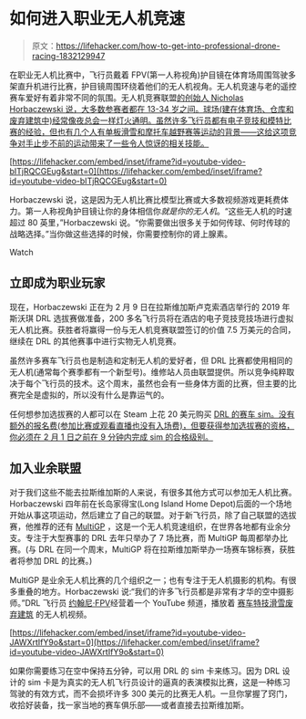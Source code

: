 # 如何进入职业无人机竞速

> 原文：<https://lifehacker.com/how-to-get-into-professional-drone-racing-1832129947>

在职业无人机比赛中，飞行员戴着 FPV(第一人称视角)护目镜在体育场周围驾驶多架直升机进行比赛，护目镜周围环绕着他们的无人机视角。无人机竞速与老的遥控赛车爱好有着非常不同的氛围。无人机竞赛联盟[的创始人 Nicholas Horbaczewski 说，大多数参赛者都在 13-34 岁之间。球场(建在体育场、仓库和废弃建筑中)经常像夜总会一样灯火通明。虽然许多飞行员都有电子竞技和模特比赛的经验，但也有几个人有单板滑雪和摩托车越野赛等运动的背景——这给这项竞争对手止步不前的运动带来了一些令人惊讶的相关技能。](https://thedroneracingleague.com/) 

 [https://lifehacker.com/embed/inset/iframe?id=youtube-video-bITjRQCGEug&start=0](https://lifehacker.com/embed/inset/iframe?id=youtube-video-bITjRQCGEug&start=0) 

Horbaczewski 说，这是因为无人机比赛比模型比赛或大多数视频游戏更耗费体力。第一人称视角护目镜让你的身体相信你*就是你的无人机*。“这些无人机的时速超过 80 英里，”Horbaczewski 说。“你需要做出很多关于如何传球、何时传球的战略选择。”当你做这些选择的时候，你需要控制你的肾上腺素。

Watch

## 立即成为职业玩家

现在，Horbaczewski 正在为 2 月 9 日在拉斯维加斯卢克索酒店举行的 2019 年斯沃琪 DRL 选拔赛做准备，200 多名飞行员将在酒店的电子竞技竞技场进行虚拟无人机比赛。获胜者将赢得一份与无人机竞赛联盟签订的价值 7.5 万美元的合同，继续在 DRL 的其他赛事中进行实物无人机竞赛。

虽然许多赛车飞行员也是制造和定制无人机的爱好者，但 DRL 比赛都使用相同的无人机(通常每个赛季都有一个新型号)。维修站人员由联盟提供。所以竞争纯粹取决于每个飞行员的技术。这个周末，虽然也会有一些身体方面的比赛，但主要的比赛完全是虚拟的，所以没有什么是靠运气的。

任何想参加选拔赛的人都可以在 Steam 上花 20 美元购买 [DRL 的赛车 sim。没有额外的报名费(参加比赛或观看直播也没有入场费)，但要获得参加选拔赛的资格，你必须在 2 月 1 日之前在 9 分钟内完成 sim 的合格级别。](https://store.steampowered.com/app/641780/The_Drone_Racing_League_Simulator/)

## 加入业余联盟

对于我们这些不能去拉斯维加斯的人来说，有很多其他方式可以参加无人机比赛。Horbaczewski 四年前在长岛家得宝(Long Island Home Depot)后面的一个场地开始从事这项运动，然后建立了自己的联盟。对于新飞行员，除了自己联盟的选拔赛，他推荐的还有 [MultiGP](https://www.multigp.com/) ，这是一个无人机竞速组织，在世界各地都有业余分支。专注于大型赛事的 DRL 去年只举办了 7 场比赛，而 MultiGP 每周都举办比赛。(与 DRL 在同一个周末，MultiGP 将在拉斯维加斯举办一场赛车锦标赛，获胜者将参加 DRL 的比赛。)

MultiGP 是业余无人机比赛的几个组织之一；也有专注于无人机摄影的机构。有很多重叠的地方。Horbaczewski 说:“我们的许多飞行员都是非常有才华的空中摄影师。”DRL 飞行员 [约翰尼·FPV](https://www.youtube.com/channel/UC7O8KgJdsE_e9op3vG-p2dg)经营着一个 YouTube 频道，播放着 [赛车](https://www.youtube.com/watch?v=SldJIisWFmE)[特技滑雪](https://www.youtube.com/watch?v=5aqTL6V6JIM)[废弃建筑](https://www.youtube.com/watch?v=Ulf2YYa4X9Q) 的无人机视频。

 [https://lifehacker.com/embed/inset/iframe?id=youtube-video-JAWXrtIfY9o&start=0](https://lifehacker.com/embed/inset/iframe?id=youtube-video-JAWXrtIfY9o&start=0) 

如果你需要练习在空中保持五分钟，可以用 DRL 的 sim 卡来练习。因为 DRL 设计的 sim 卡是为真实的无人机飞行员设计的逼真的表演模拟比赛，这是一种练习驾驶的有效方式，而不会损坏许多 300 美元的比赛无人机。一旦你掌握了窍门，收拾好装备，找一家当地的赛车俱乐部——或者直接去拉斯维加斯。